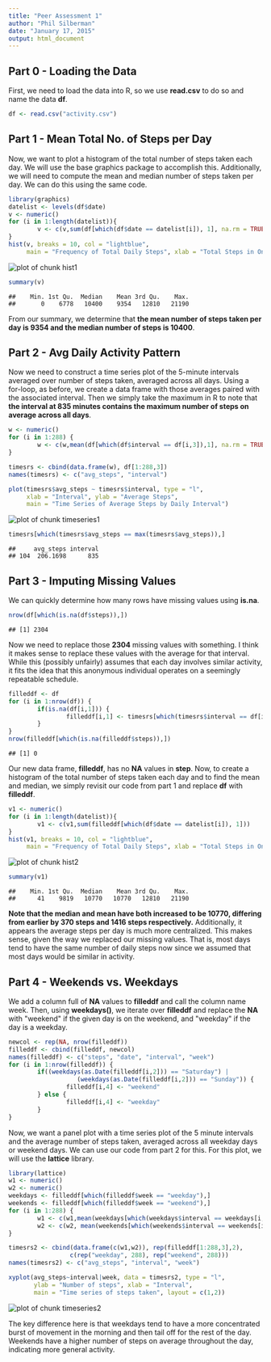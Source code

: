 ```yaml
---
title: "Peer Assessment 1"
author: "Phil Silberman"
date: "January 17, 2015"
output: html_document
---
```


Part 0 - Loading the Data
--------
First, we need to load the data into R, so we use **read.csv** to do so and name the data **df**.

```r
df <- read.csv("activity.csv")
```

Part 1 - Mean Total No. of Steps per Day
-------

Now, we want to plot a histogram of the total number of steps taken each day. We will use the base graphics package to accomplish this. Additionally, we will need to compute the mean and median number of steps taken per day. We can do this using the same code.


```r
library(graphics)
datelist <- levels(df$date)
v <- numeric()
for (i in 1:length(datelist)){
        v <- c(v,sum(df[which(df$date == datelist[i]), 1], na.rm = TRUE))
}
hist(v, breaks = 10, col = "lightblue", 
     main = "Frequency of Total Daily Steps", xlab = "Total Steps in One Day")
```

![plot of chunk hist1](figure/hist1-1.png) 

```r
summary(v)
```

```
##    Min. 1st Qu.  Median    Mean 3rd Qu.    Max. 
##       0    6778   10400    9354   12810   21190
```
From our summary, we determine that **the mean number of steps taken per day is 9354 and the median number of steps is 10400**.

Part 2 - Avg Daily Activity Pattern
-------

Now we need to construct a time series plot of the 5-minute intervals averaged over number of steps taken, averaged across all days. Using a for-loop, as before, we create a data frame with those averages paired with the associated interval. Then we simply take the maximum in R to note that **the interval at 835 minutes contains the maximum number of steps on average across all days**.


```r
w <- numeric()
for (i in 1:288) {
        w <- c(w,mean(df[which(df$interval == df[i,3]),1], na.rm = TRUE))
}

timesrs <- cbind(data.frame(w), df[1:288,3])
names(timesrs) <- c("avg_steps", "interval")

plot(timesrs$avg_steps ~ timesrs$interval, type = "l", 
     xlab = "Interval", ylab = "Average Steps", 
     main = "Time Series of Average Steps by Daily Interval")
```

![plot of chunk timeseries1](figure/timeseries1-1.png) 

```r
timesrs[which(timesrs$avg_steps == max(timesrs$avg_steps)),]
```

```
##     avg_steps interval
## 104  206.1698      835
```

Part 3 - Imputing Missing Values
-------
We can quickly determine how many rows have missing values using **is.na**.

```r
nrow(df[which(is.na(df$steps)),])
```

```
## [1] 2304
```
Now we need to replace those **2304** missing values with something. I think it makes sense to replace these values with the average for that interval. While this (possibly unfairly) assumes that each day involves similar activity, it fits the idea that this anonymous individual operates on a seemingly repeatable schedule.

```r
filleddf <- df
for (i in 1:nrow(df)) {
        if(is.na(df[i,1])) {
                filleddf[i,1] <- timesrs[which(timesrs$interval == df[i,3]),1]
        }
}
nrow(filleddf[which(is.na(filleddf$steps)),])
```

```
## [1] 0
```
Our new data frame, **filleddf**, has no **NA** values in **step**. Now, to create a histogram of the total number of steps taken each day and to find the mean and median, we simply revisit our code from part 1 and replace **df** with **filleddf**.

```r
v1 <- numeric()
for (i in 1:length(datelist)){
        v1 <- c(v1,sum(filleddf[which(df$date == datelist[i]), 1]))
}
hist(v1, breaks = 10, col = "lightblue", 
     main = "Frequency of Total Daily Steps", xlab = "Total Steps in One Day")
```

![plot of chunk hist2](figure/hist2-1.png) 

```r
summary(v1)
```

```
##    Min. 1st Qu.  Median    Mean 3rd Qu.    Max. 
##      41    9819   10770   10770   12810   21190
```
**Note that the median and mean have both increased to be 10770, differing from earlier by 370 steps and 1416 steps respectively.** Additionally, it appears the average steps per day is much more centralized. This makes sense, given the way we replaced our missing values. That is, most days tend to have the same number of daily steps now since we assumed that most days would be similar in activity.

Part 4 - Weekends vs. Weekdays
------------
We add a column full of **NA** values to **filleddf** and call the column name week. Then, using **weekdays()**, we iterate over **filleddf** and replace the **NA** with "weekend" if the given day is on the weekend, and "weekday" if the day is a weekday.

```r
newcol <- rep(NA, nrow(filleddf))
filleddf <- cbind(filleddf, newcol)
names(filleddf) <- c("steps", "date", "interval", "week")
for (i in 1:nrow(filleddf)) {
        if((weekdays(as.Date(filleddf[i,2])) == "Saturday") |
                   (weekdays(as.Date(filleddf[i,2])) == "Sunday")) {
                filleddf[i,4] <- "weekend"
        } else {
                filleddf[i,4] <- "weekday"
        }
}
```

Now, we want a panel plot with a time series plot of the 5 minute intervals and the average number of steps taken, averaged across all weekday days or weekend days. We can use our code from part 2 for this. For this plot, we will use the **lattice** library.

```r
library(lattice)
w1 <- numeric()
w2 <- numeric()
weekdays <- filleddf[which(filleddf$week == "weekday"),]
weekends <- filleddf[which(filleddf$week == "weekend"),]
for (i in 1:288) {
        w1 <- c(w1,mean(weekdays[which(weekdays$interval == weekdays[i,3]),1]))
        w2 <- c(w2, mean(weekends[which(weekends$interval == weekends[i,3]),1]))
}

timesrs2 <- cbind(data.frame(c(w1,w2)), rep(filleddf[1:288,3],2), 
                 c(rep("weekday", 288), rep("weekend", 288)))
names(timesrs2) <- c("avg_steps", "interval", "week")

xyplot(avg_steps~interval|week, data = timesrs2, type = "l", 
       ylab = "Number of steps", xlab = "Interval", 
       main = "Time series of steps taken", layout = c(1,2))
```

![plot of chunk timeseries2](figure/timeseries2-1.png) 

The key difference here is that weekdays tend to have a more concentrated burst of movement in the morning and then tail off for the rest of the day. Weekends have a higher number of steps on average throughout the day, indicating more general activity.
